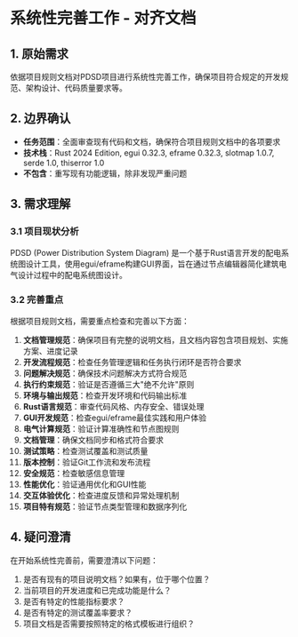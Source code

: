 # 系统性完善工作 - 对齐文档

## 1. 原始需求

依据项目规则文档对PDSD项目进行系统性完善工作，确保项目符合规定的开发规范、架构设计、代码质量要求等。

## 2. 边界确认

- **任务范围**：全面审查现有代码和文档，确保符合项目规则文档中的各项要求
- **技术栈**：Rust 2024 Edition, egui 0.32.3, eframe 0.32.3, slotmap 1.0.7, serde 1.0, thiserror 1.0
- **不包含**：重写现有功能逻辑，除非发现严重问题

## 3. 需求理解

### 3.1 项目现状分析

PDSD (Power Distribution System Diagram) 是一个基于Rust语言开发的配电系统图设计工具，使用egui/eframe构建GUI界面，旨在通过节点编辑器简化建筑电气设计过程中的配电系统图设计。

### 3.2 完善重点

根据项目规则文档，需要重点检查和完善以下方面：

1. **文档管理规范**：确保项目有完整的说明文档，且文档内容包含项目规划、实施方案、进度记录
2. **开发流程规范**：检查任务管理逻辑和任务执行闭环是否符合要求
3. **问题解决规范**：确保技术问题解决方式符合规范
4. **执行约束规范**：验证是否遵循三大"绝不允许"原则
5. **环境与输出规范**：检查开发环境和代码输出标准
6. **Rust语言规范**：审查代码风格、内存安全、错误处理
7. **GUI开发规范**：检查egui/eframe最佳实践和用户体验
8. **电气计算规范**：验证计算准确性和节点图规则
9. **文档管理**：确保文档同步和格式符合要求
10. **测试策略**：检查测试覆盖和测试质量
11. **版本控制**：验证Git工作流和发布流程
12. **安全规范**：检查敏感信息管理
13. **性能优化**：验证通用优化和GUI性能
14. **交互体验优化**：检查进度反馈和异常处理机制
15. **项目特有规范**：验证节点类型管理和数据序列化

## 4. 疑问澄清

在开始系统性完善前，需要澄清以下问题：

1. 是否有现有的项目说明文档？如果有，位于哪个位置？
2. 当前项目的开发进度和已完成功能是什么？
3. 是否有特定的性能指标要求？
4. 是否有特定的测试覆盖率要求？
5. 项目文档是否需要按照特定的格式模板进行组织？